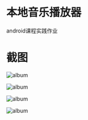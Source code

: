 # 本地音乐播放器

android课程实践作业



# 截图

![album](https://raw.githubusercontent.com/mklls/android-music-player/master/screenshot/albums.gif)

![album](https://raw.githubusercontent.com/mklls/android-music-player/master/screenshot/cover.gif)

![album](https://raw.githubusercontent.com/mklls/android-music-player/master/screenshot/capture1.gif)

![album](https://raw.githubusercontent.com/mklls/android-music-player/master/screenshot/capture3.gif)



